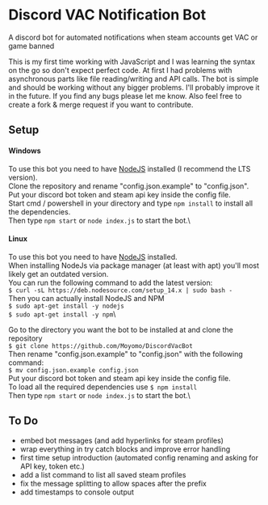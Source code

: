 # Discord VAC Notification Bot
A discord bot for automated notifications when steam accounts get VAC or game banned

This is my first time working with JavaScript and I was learning the syntax on the go so don&apos;t expect perfect code.
At first I had problems with asynchronous parts like file reading/writing and API calls.
The bot is simple and should be working without any bigger problems.
I&apos;ll probably improve it in the future. If you find any bugs please let me know.
Also feel free to create a fork & merge request if you want to contribute.

## Setup
#### Windows
To use this bot you need to have [NodeJS](https://nodejs.org/en/download/) installed (I recommend the LTS version).\
Clone the repository and rename &quot;config.json.example&quot; to &quot;config.json&quot;.\
Put your discord bot token and steam api key inside the config file.\
Start cmd / powershell in your directory and type `npm install` to install all the dependencies.\
Then type `npm start` or `node index.js` to start the bot.\

#### Linux
To use this bot you need to have [NodeJS](https://nodejs.org/en/download/) installed.\
When installing NodeJs via package manager (at least with apt) you&apos;ll most likely get an outdated version.\
You can run the following command to add the latest version:\
`$ curl -sL https://deb.nodesource.com/setup_14.x | sudo bash -`\
Then you can actually install NodeJS and NPM\
`$ sudo apt-get install -y nodejs`\
`$ sudo apt-get install -y npm`\

Go to the directory you want the bot to be installed at and clone the repository\
`$ git clone https://github.com/Moyomo/DiscordVacBot`\
Then rename &quot;config.json.example&quot; to &quot;config.json&quot; with the following command:\
`$ mv config.json.example config.json`\
Put your discord bot token and steam api key inside the config file.\
To load all the required dependencies use `$ npm install`\
Then type `npm start` or `node index.js` to start the bot.\

## To Do
- embed bot messages (and add hyperlinks for steam profiles)
- wrap everything in try catch blocks and improve error handling
- first time setup introduction (automated config renaming and asking for API key, token etc.)
- add a list command to list all saved steam profiles
- fix the message splitting to allow spaces after the prefix
- add timestamps to console output